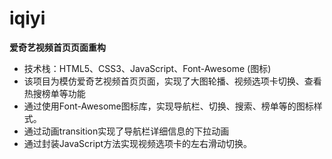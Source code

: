 # iqiyi
**爱奇艺视频首页页面重构**
- 技术栈：HTML5、CSS3、JavaScript、Font-Awesome (图标)
- 该项目为模仿爱奇艺视频首页页面，实现了大图轮播、视频选项卡切换、查看热搜榜单等功能
- 通过使用Font-Awesome图标库，实现导航栏、切换、搜索、榜单等的图标样式。
- 通过动画transition实现了导航栏详细信息的下拉动画
- 通过封装JavaScript方法实现视频选项卡的左右滑动切换。
